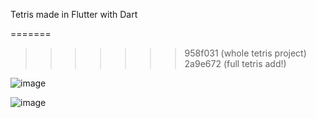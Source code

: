 Tetris made in Flutter with Dart


=======
>>>>>>> 958f031 (whole tetris project)
>>>>>>> 2a9e672 (full tetris add!)

![image](https://github.com/user-attachments/assets/847f4e84-8034-4ab6-9ade-82497d4c59ce)


![image](https://github.com/user-attachments/assets/535506aa-ff4a-4f2c-b601-a43ef7f8f8a3)
